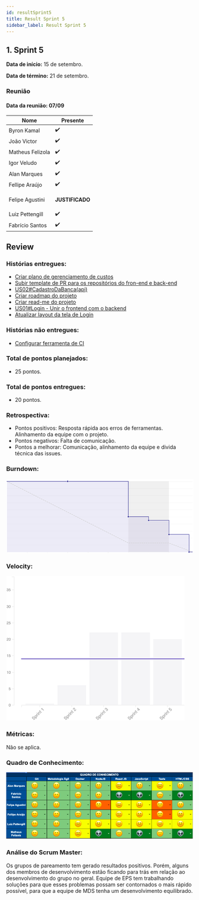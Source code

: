 ```yaml
---
id: resultSprint5
title: Result Sprint 5
sidebar_label: Result Sprint 5
---
```


## 1. Sprint 5


**Data de início:** 15 de setembro.

**Data de término:**  21 de setembro.

### Reunião
#### Data da reunião: 07/09

|Nome|Presente|
|----|----|
|Byron Kamal|:heavy_check_mark: |
|João Victor|:heavy_check_mark:|
|Matheus Felizola|:heavy_check_mark:|
|Igor Veludo|:heavy_check_mark:|
|Alan Marques|:heavy_check_mark:|
|Fellipe Araújo|:heavy_check_mark:|
|Felipe Agustini|<p><strong>JUSTIFICADO</strong></p>|
|Luiz Pettengill|:heavy_check_mark:|
|Fabrício Santos|:heavy_check_mark:|

## Review
### Histórias entregues:
- [Criar plano de gerenciamento de custos](https://github.com/fga-eps-mds/2019.2-Gymnasteg-Wiki/issues/38)
- [Subir template de PR para os repositórios do fron-end e back-end](https://github.com/fga-eps-mds/2019.2-Gymnasteg-Wiki/issues/63)
- [US02#CadastroDaBanca(api)](https://github.com/fga-eps-mds/2019.2-Gymnasteg-Wiki/issues/49)
- [Criar roadmap do projeto](https://github.com/fga-eps-mds/2019.2-Gymnasteg-Wiki/issues/57)
- [Criar read-me do projeto](https://github.com/fga-eps-mds/2019.2-Gymnasteg-Wiki/issues/58)
- [US01#Login - Unir o frontend com o backend](https://github.com/fga-eps-mds/2019.2-Gymnasteg-Wiki/issues/65)
- [Atualizar layout da tela de Login](https://github.com/fga-eps-mds/2019.2-Gymnasteg-Wiki/issues/64)

### Histórias não entregues:
- [Configurar ferramenta de CI](https://github.com/fga-eps-mds/2019.2-Gymnasteg-Wiki/issues/59)
### Total de pontos planejados:
- 25 pontos.

### Total de pontos entregues:
- 20 pontos.

### Retrospectiva:
- Pontos positivos: Resposta rápida aos erros de ferramentas. Alinhamento da equipe com o projeto.
- Pontos negativos: Falta de comunicação.
- Pontos a melhorar: Comunicação, alinhamento da equipe e divida técnica das issues.


### Burndown:
![Burndown](./assets/burndown/burndown_sprint5.png)

### Velocity:
![Velocity](./assets/velocity/velocity_sprint5.png)

### Métricas:
Não se aplica.

### Quadro de Conhecimento:
[![Quadro Conhecimento Gymnasteg](./assets/quadro_conhecimento/quadro_conhecimento_sprint5.png)](./assets/quadro_conhecimento/quadro_conhecimento_sprint5.png)

### Análise do Scrum Master:
<p>Os grupos de pareamento tem gerado resultados positivos. Porém, alguns dos membros de desenvolvimento estão ficando para trás em relação ao desenvolvimento do grupo no geral. Equipe de EPS tem trabalhando soluções para que esses problemas possam ser contornados o mais rápido possível, para que a equipe de MDS tenha um desenvolvimento equilibrado.</p>  
